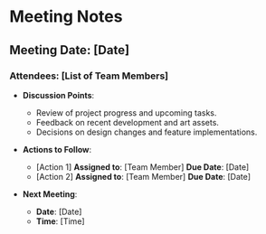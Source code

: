 # Meeting Notes

## Meeting Date: [Date]
### Attendees: [List of Team Members]

- **Discussion Points**:
  - Review of project progress and upcoming tasks.
  - Feedback on recent development and art assets.
  - Decisions on design changes and feature implementations.

- **Actions to Follow**:
  - [Action 1] **Assigned to**: [Team Member] **Due Date**: [Date]
  - [Action 2] **Assigned to**: [Team Member] **Due Date**: [Date]

- **Next Meeting**:
  - **Date**: [Date]
  - **Time**: [Time]
